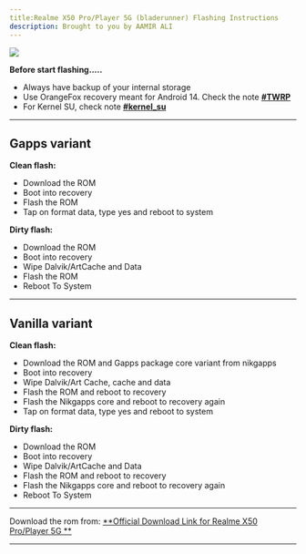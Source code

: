 ```yaml
---
title:Realme X50 Pro/Player 5G (bladerunner) Flashing Instructions
description: Brought to you by AAMIR ALI
---
```


<a href="#"><img align="center" img src="/assets/installation.png" /></a>

**Before start flashing.....**

- Always have backup of your internal storage
- Use OrangeFox recovery meant for Android 14. Check the note [**#TWRP**](https://t.me/Alischatroom/2624)
- For Kernel SU, check note [**#kernel_su**](https://t.me/alischatroom)

----

## Gapps variant

**Clean flash:**
- Download the ROM
- Boot into recovery
- Flash the ROM
- Tap on format data, type yes and reboot to system

**Dirty flash:**
- Download the ROM
- Boot into recovery
- Wipe Dalvik/ArtCache and Data
- Flash the ROM
- Reboot To System

----

## Vanilla variant

**Clean flash:**
- Download the ROM and Gapps package core variant from nikgapps
- Boot into recovery
- Wipe Dalvik/Art Cache, cache and data
- Flash the ROM and reboot to recovery
- Flash the Nikgapps core and reboot to recovery again
- Tap on format data, type yes and reboot to system

**Dirty flash:**
- Download the ROM
- Boot into recovery
- Wipe Dalvik/ArtCache and Data
- Flash the ROM and reboot to recovery
- Flash the Nikgapps core and reboot to recovery again
- Reboot To System

----
Download the rom from: [**Official Download Link for Realme X50 Pro/Player 5G **](https://sourceforge.net/projects/projectmatrixx/files/Android-14/bladerunner/)

----
